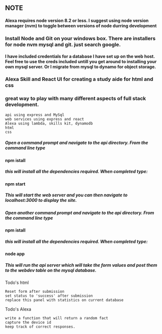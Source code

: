 ## NOTE
#### Alexa requires node version 8.2 or less. I suggest using node version manager (nvm) to toggle between versions of node durring development

### Install Node and Git on your windows box. There are installers for node nvm mysql and git. just search google.

#### I have included credentials for a database I have set up on the web host. Feel free to use the creds included untill you get around to installing your own mysql server. Or I migrate from mysql to dynamo for object storage. 

### Alexa Skill and React UI for creating a study aide for html and css 

### great way to play with many different aspects of full stack development. 
```
api using express and MySql
web services using express and react
Alexa using lambda, skills kit, dynamodb
html
css
```

##### Open a command prompt and navigate to the api directory. From the command line type
#### npm istall
##### this will install all the dependencies required. When completed type:
#### npm start

##### This will start the web server and you can then navigate to localhost:3000 to display the site. 

##### Open another command prompt and navigate to the api directory. From the command line type
#### npm istall
##### this will install all the dependencies required. When completed type:
#### node app

##### This will run the api server which will take the form values and post them to the webdev table on the mysql database. 

Todo's html
```
Reset form after submission
set status to 'success' after submission
replace this panel with statistics on current database
```
Todo's Alexa
```
write a function that will return a random fact
capture the device id
keep track of correct responses.
```

